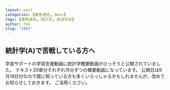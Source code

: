 ```yaml
---
layout: post
categories: [慶應通信, News]
tags: [慶應通信, 統計学, 経済学部]
author: tmo
slug: "1065"
---
```

## 統計学(A)で苦戦している方へ
学習サポートの学習支援動画に統計学概要動画がひっそりと公開されていました。
テキスト20章分それぞれ15分ずつの概要動画になっています。
公開日は9月18日付なので既に知っている方も多くいらっしゃるかもしれませんが、改めてお知らせしておきます。
ご活用ください。